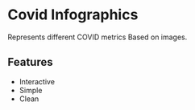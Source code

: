 # Covid Infographics
 Represents different COVID metrics Based on images.

 ## Features
 - Interactive
 - Simple
 - Clean
